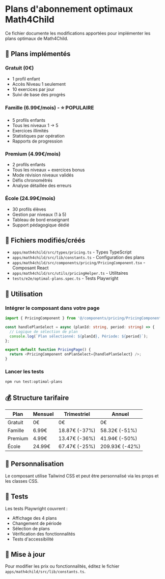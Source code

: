 # Plans d'abonnement optimaux Math4Child

Ce fichier documente les modifications apportées pour implémenter les plans optimaux de Math4Child.

## 🎯 Plans implémentés

### Gratuit (0€)
- 1 profil enfant
- Accès Niveau 1 seulement
- 10 exercices par jour
- Suivi de base des progrès

### Famille (6.99€/mois) - ⭐ POPULAIRE
- 5 profils enfants
- Tous les niveaux 1 → 5
- Exercices illimités
- Statistiques par opération
- Rapports de progression

### Premium (4.99€/mois)
- 2 profils enfants
- Tous les niveaux + exercices bonus
- Mode révision niveaux validés
- Défis chronométrés
- Analyse détaillée des erreurs

### École (24.99€/mois)
- 30 profils élèves
- Gestion par niveaux (1 à 5)
- Tableau de bord enseignant
- Support pédagogique dédié

## 📁 Fichiers modifiés/créés

- `apps/math4child/src/types/pricing.ts` - Types TypeScript
- `apps/math4child/src/lib/constants.ts` - Configuration des plans
- `apps/math4child/src/components/pricing/PricingComponent.tsx` - Composant React
- `apps/math4child/src/utils/pricingHelper.ts` - Utilitaires
- `tests/e2e/optimal-plans.spec.ts` - Tests Playwright

## 🔧 Utilisation

### Intégrer le composant dans votre page
```typescript
import { PricingComponent } from '@/components/pricing/PricingComponent';

const handlePlanSelect = async (planId: string, period: string) => {
  // Logique de sélection de plan
  console.log(`Plan sélectionné: ${planId}, Période: ${period}`);
};

export default function PricingPage() {
  return <PricingComponent onPlanSelect={handlePlanSelect} />;
}
```

### Lancer les tests
```bash
npm run test:optimal-plans
```

## 💰 Structure tarifaire

| Plan | Mensuel | Trimestriel | Annuel |
|------|---------|-------------|--------|
| Gratuit | 0€ | 0€ | 0€ |
| Famille | 6.99€ | 18.87€ (-37%) | 58.32€ (-51%) |
| Premium | 4.99€ | 13.47€ (-36%) | 41.94€ (-50%) |
| École | 24.99€ | 67.47€ (-25%) | 209.93€ (-42%) |

## 🎨 Personnalisation

Le composant utilise Tailwind CSS et peut être personnalisé via les props et les classes CSS.

## 🧪 Tests

Les tests Playwright couvrent :
- Affichage des 4 plans
- Changement de période
- Sélection de plans
- Vérification des fonctionnalités
- Tests d'accessibilité

## 🔄 Mise à jour

Pour modifier les prix ou fonctionnalités, éditez le fichier `apps/math4child/src/lib/constants.ts`.
